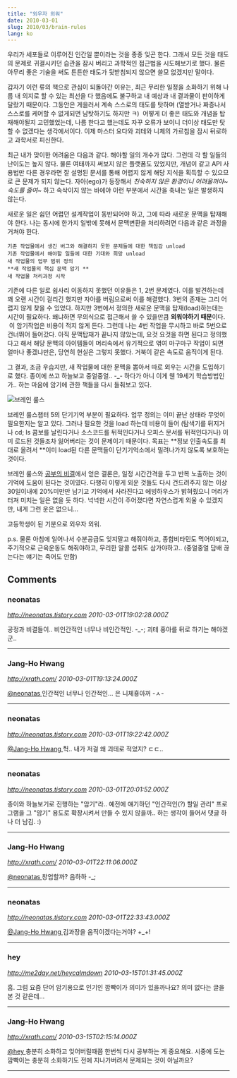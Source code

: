 ```yaml
---
title: "외우자 외워"
date: 2010-03-01
slug: 2010/03/brain-rules
lang: ko
---
```


우리가 세포들로 이루어진 인간일 뿐이라는 것을 종종 잊곤 한다. 그래서 모든 것을 태도의 문제로 귀결시키던 습관을 잠시 버리고 과학적인 접근법을 시도해보기로 했다. 물론 아무리 좋은 기술을 써도 튼튼한 태도가 뒷받침되지 않으면 쓸모 없겠지만 말이다.

갑자기 이런 류의 책으로 관심이 되돌아간 이유는, 최근 무리한 일정을 소화하기 위해 나름 내 의지로 할 수 있는 최선을 다 했음에도 불구하고 내 예상과 내 결과물이 판이하게 달랐기 때문이다. 그동안은 게을러서 계속 스스로의 태도를 탓하며 (열받거나 짜증나서 스스로를 케어할 수 없게되면 남탓하기도 하지만 ㅋ)  어떻게 더 좋은 태도와 개념을 탑재해야될지 고민했었는데, 나름 한다고 했는데도 자꾸 오류가 보이니 더이상 태도만 탓할 수 없겠다는 생각에서이다. 이제 마스터 요다와 괴테와 니체의 가르침을 잠시 뒤로하고 과학서로 피신한다.

최근 내가 맞이한 어려움은 다음과 같다. 해야할 일의 개수가 많다. 그런데 각 할 일들의 난이도는 높지 않다. 물론 여태까지 써보지 않은 플랫폼도 있었지만, 개념이 같고 API 사용법만 다른 경우라면 잘 설명된 문서를 통해 어렵지 않게 해당 지식을 획득할 수 있으므로 큰 문제가 되지 않는다. 자아(ego)가 등장해서 *친숙하지 않은 환경이니 어려울꺼야~ 속도를 줄여~* 하고 속삭이지 않는 바에야 이런 부분에서 시간을 축내는 일은 발생하지 않는다.

새로운 일은 쉽던 어렵던 설계작업이 동반되어야 하고, 그에 따라 새로운 문맥을 탑재해야 한다. 나는 동시에 한가지 일밖에 못해서 문맥변환을 처리하려면 다음과 같은 과정을 거쳐야 한다.

	기존 작업물에서 생긴 버그와 해결하지 못한 문제들에 대한 책임감 unload
	기존 작업물에서 해야할 일들에 대한 기대와 희망 unload
	새 작업물의 업무 범위 정의
	**새 작업물의 핵심 문맥 암기 **
	새 작업물 처리과정 시작

기존에 다른 일로 쉽사리 이동하지 못했던 이유들은 1, 2번 문제였다. 이를 발견하는데 꽤 오랜 시간이 걸리긴 했지만 자아를 버림으로써 이를 해결했다. 3번의 존재는 그리 어렵지 않게 찾을 수 있었다. 하지만 3번에서 정의한 새로운 문맥을 탑재(load)하는데는 시간이 필요하다. 왜냐하면 무의식으로 접근해서 쓸 수 있을만큼 **외워야하기 때문**이다.  이 암기작업은 비용이 적지 않게 든다. 그런데 나는 4번 작업을 무시하고 바로 5번으로 건너뛰어 들어갔다. 아직 문맥탑재가 끝나지 않았는데, 요것 요것을 하면 된다고 정의했다고 해서 해당 문맥의 아이템들이 머리속에서 유기적으로 엮여 마구마구 작업이 되면 얼마나 좋겠냐만은, 당연히 현실은 그렇지 못했다. 거북이 같은 속도로 움직이게 된다.

그 결과, 조금 우습지만, 새 작업물에 대한 문맥을 뽑아서 따로 외우는 시간을 도입하기로 했다. 종이에 쓰고 하늘보고 중얼중얼.. -_- 하다가 아니 이게 웬 19세기 학습방법인가.. 하는 마음에 암기에 관한 책들을 다시 들춰보고 있다.

![브레인 룰스](http://image.yes24.com/momo/TopCate71/MidCate06/7052251.jpg)

브레인 룰스챕터 5의 단기기억 부분이 필요하다. 업무 정의는 이미 끝난 상태라 무엇이 필요한지는 알고 있다. 그러나 필요한 것을 load 하는데 비용이 들어 (탐색기를 뒤지거나 cd; ls 콤보를 날린다거나 소스코드를 뒤적인다거나 오피스 문서를 뒤적인다거나) 이미 로드된 것들조차 잃어버리는 것이 문제이기 때문이다. 목표는 **정보 인출속도를 최대로 올려서 **이미 load된 다른 문맥들이 단기기억소에서 밀려나가지 않도록 보호하는 것이다.

브레인 룰스와 [공부의 비결](http://www.yes24.com/24/goods/1483510?scode=032&srank=1)에서 얻은 결론은, 일정 시간간격을 두고 반복 노출하는 것이 기억에 도움이 된다는 것이였다. 다행히 이렇게 외운 것들도 다시 건드려주지 않는 이상 30일이내에 20%미만만 남기고 기억에서 사라진다고 에빙하우스가 밝혀줬으니 머리가 터져 미치는 일은 없을 듯 하다. 넉넉한 시간이 주어졌다면 자연스럽게 외울 수 있겠지만, 내게 그런 운은 없으니...

고등학생이 된 기분으로 외우자 외워.

p.s. 물론 아침에 일어나서 수분공급도 잊지말고 해줘야하고, 종합비타민도 먹어야되고, 주기적으로 근육운동도 해줘야하고, 무리한 알콜 섭취도 삼가야하고.. (중얼중얼 담배 끊는다는 얘기는 죽어도 안함)

## Comments

### neonatas
*http://neonatas.tistory.com*
*2010-03-01T19:02:28.000Z*

공정과 비결들이.. 비인간적인 너무나 비인간적인.  -_-;  괴테 횽아를 뒤로 하기는 해야겠군..

---

### Jang-Ho Hwang
*http://xrath.com/*
*2010-03-01T19:13:24.000Z*

[@neonatas ](#comment-3950) 
인간적인 너무나 인간적인... 은 니체횽아꺼 -ㅅ-

---

### neonatas
*http://neonatas.tistory.com*
*2010-03-01T19:22:42.000Z*

[@Jang-Ho Hwang  ](#comment-3951) 
헉.. 내가 저걸 왜 괴테로 적었지? ㄷㄷ..

---

### neonatas
*http://neonatas.tistory.com*
*2010-03-01T20:01:52.000Z*

종이와 하늘보기로 진행하는 "암기"라.. 
예전에 얘기하던 "인간적인(?) 할일 관리" 프로그램을 그 "암기" 용도로 확장시켜서 만들 수 있지 않을까.. 하는 생각이 들어서 댓글 하나 더 남김. :)

---

### Jang-Ho Hwang
*http://xrath.com/*
*2010-03-01T22:11:06.000Z*

[@neonatas ](#comment-3953) 
창업할까? 음하하 -_;

---

### neonatas
*http://neonatas.tistory.com*
*2010-03-01T22:33:43.000Z*

[@Jang-Ho Hwang  ](#comment-3954) 
김과장을 움직이겠다는거야? +_+!

---

### hey
*http://me2day.net/heycalmdown*
*2010-03-15T01:31:45.000Z*

흠. 그럼 요즘 단어 암기용으로 인기인 깜빡이가 의미가 있을까나요? 의미 없다는 글을 본 것 같은데...

---

### Jang-Ho Hwang
*http://xrath.com/*
*2010-03-15T02:15:14.000Z*

[@hey ](#comment-3979) 
충분히 소화하고 잊어버릴때쯤 한번씩 다시 공부하는 게 중요해요. 시중에 도는 깜빡이는 충분히 소화하기도 전에 지나가버려서 문제되는 것이 아닐까요?

---

